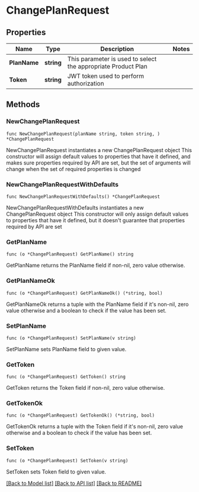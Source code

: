# ChangePlanRequest

## Properties

Name | Type | Description | Notes
------------ | ------------- | ------------- | -------------
**PlanName** | **string** | This parameter is used to select the appropriate Product Plan | 
**Token** | **string** | JWT token used to perform authorization | 

## Methods

### NewChangePlanRequest

`func NewChangePlanRequest(planName string, token string, ) *ChangePlanRequest`

NewChangePlanRequest instantiates a new ChangePlanRequest object
This constructor will assign default values to properties that have it defined,
and makes sure properties required by API are set, but the set of arguments
will change when the set of required properties is changed

### NewChangePlanRequestWithDefaults

`func NewChangePlanRequestWithDefaults() *ChangePlanRequest`

NewChangePlanRequestWithDefaults instantiates a new ChangePlanRequest object
This constructor will only assign default values to properties that have it defined,
but it doesn't guarantee that properties required by API are set

### GetPlanName

`func (o *ChangePlanRequest) GetPlanName() string`

GetPlanName returns the PlanName field if non-nil, zero value otherwise.

### GetPlanNameOk

`func (o *ChangePlanRequest) GetPlanNameOk() (*string, bool)`

GetPlanNameOk returns a tuple with the PlanName field if it's non-nil, zero value otherwise
and a boolean to check if the value has been set.

### SetPlanName

`func (o *ChangePlanRequest) SetPlanName(v string)`

SetPlanName sets PlanName field to given value.


### GetToken

`func (o *ChangePlanRequest) GetToken() string`

GetToken returns the Token field if non-nil, zero value otherwise.

### GetTokenOk

`func (o *ChangePlanRequest) GetTokenOk() (*string, bool)`

GetTokenOk returns a tuple with the Token field if it's non-nil, zero value otherwise
and a boolean to check if the value has been set.

### SetToken

`func (o *ChangePlanRequest) SetToken(v string)`

SetToken sets Token field to given value.



[[Back to Model list]](../README.md#documentation-for-models) [[Back to API list]](../README.md#documentation-for-api-endpoints) [[Back to README]](../README.md)



